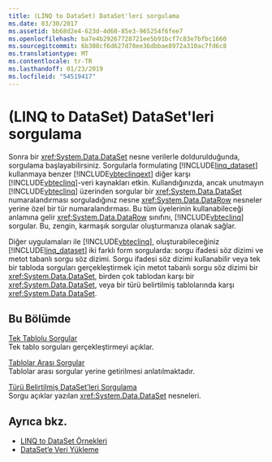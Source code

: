 ```yaml
---
title: (LINQ to DataSet) DataSet'leri sorgulama
ms.date: 03/30/2017
ms.assetid: bb68d2e4-623d-4d60-85e3-965254f6fee7
ms.openlocfilehash: ba7e4b29267728721ee5b91bcf7c83e7bfbc1660
ms.sourcegitcommit: 6b308cf6d627d78ee36dbbae8972a310ac7fd6c8
ms.translationtype: MT
ms.contentlocale: tr-TR
ms.lasthandoff: 01/23/2019
ms.locfileid: "54519417"
---
```

# <a name="querying-datasets-linq-to-dataset"></a>(LINQ to DataSet) DataSet'leri sorgulama
Sonra bir <xref:System.Data.DataSet> nesne verilerle doldurulduğunda, sorgulama başlayabilirsiniz. Sorgularla formulating [!INCLUDE[linq_dataset](../../../../includes/linq-dataset-md.md)] kullanmaya benzer [!INCLUDE[vbteclinqext](../../../../includes/vbteclinqext-md.md)] diğer karşı [!INCLUDE[vbteclinq](../../../../includes/vbteclinq-md.md)]-veri kaynakları etkin. Kullandığınızda, ancak unutmayın [!INCLUDE[vbteclinq](../../../../includes/vbteclinq-md.md)] üzerinden sorgular bir <xref:System.Data.DataSet> numaralandırması sorguladığınız nesne <xref:System.Data.DataRow> nesneler yerine özel bir tür numaralandırması. Bu tüm üyelerinin kullanabileceği anlamına gelir <xref:System.Data.DataRow> sınıfını, [!INCLUDE[vbteclinq](../../../../includes/vbteclinq-md.md)] sorgular. Bu, zengin, karmaşık sorgular oluşturmanıza olanak sağlar.  
  
 Diğer uygulamaları ile [!INCLUDE[vbteclinq](../../../../includes/vbteclinq-md.md)], oluşturabileceğiniz [!INCLUDE[linq_dataset](../../../../includes/linq-dataset-md.md)] iki farklı form sorgularda: sorgu ifadesi söz dizimi ve metot tabanlı sorgu söz dizimi. Sorgu ifadesi söz dizimi kullanabilir veya tek bir tabloda sorguları gerçekleştirmek için metot tabanlı sorgu söz dizimi bir <xref:System.Data.DataSet>, birden çok tablodan karşı bir <xref:System.Data.DataSet>, veya bir türü belirtilmiş tablolarında karşı <xref:System.Data.DataSet>.  
  
## <a name="in-this-section"></a>Bu Bölümde  
 [Tek Tablolu Sorgular](../../../../docs/framework/data/adonet/single-table-queries-linq-to-dataset.md)  
 Tek tablo sorguları gerçekleştirmeyi açıklar.  
  
 [Tablolar Arası Sorgular](../../../../docs/framework/data/adonet/cross-table-queries-linq-to-dataset.md)  
 Tablolar arası sorgular yerine getirilmesi anlatılmaktadır.  
  
 [Türü Belirtilmiş DataSet’leri Sorgulama](../../../../docs/framework/data/adonet/querying-typed-datasets.md)  
 Sorgu açıklar yazılan <xref:System.Data.DataSet> nesneleri.  
  
## <a name="see-also"></a>Ayrıca bkz.
- [LINQ to DataSet Örnekleri](../../../../docs/framework/data/adonet/linq-to-dataset-examples.md)
- [DataSet’e Veri Yükleme](../../../../docs/framework/data/adonet/loading-data-into-a-dataset.md)

